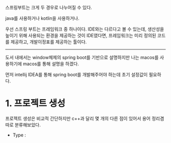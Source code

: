 
스프링부트는 크게 두 경우로 나누어질 수 있다.

java를 사용하거나 kotlin을 사용하거나.

우선 스프링 부트는 프레임워크 중 하나이다. IDE와는 다르다고 볼 수 있는데, 생산성을 높이기 위해 사용되는 환경을 제공하는 것이 IDE였다면, 프레임워크는 미리 정의된 코드를 제공하고, 개발이정표를 제공하는 툴이다.

---

도서 내에서는 window체제의 spring boot를 기반으로 설명하지만 나는 macos를 사용하기에 macos를 통해 설명을 하겠다.

먼저 intellij IDEA를 통해 spring boot를 개발해주어야 하는데 초기 설정값이 필요하다.

# 1.  프로젝트 생성

프로젝트 생성은 비교적 간단하지만 c++과 달리 몇 개의 다른 점이 있어서 용어 정리겸 따로 분류해보았다.

- Type : 